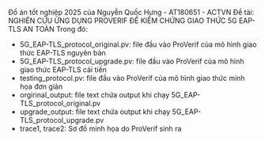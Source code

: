 Đồ án tốt nghiệp 2025 của Nguyễn Quốc Hưng - AT180651 - ACTVN
Đề tài: NGHIÊN CỨU ỨNG DỤNG PROVERIF ĐỂ KIỂM CHỨNG GIAO THỨC 5G EAP-TLS AN TOÀN
Trong đó:
- 5G_EAP-TLS_protocol_original.pv: file đầu vào ProVerif của mô hình giao thức EAP-TLS nguyên bản
- 5G_EAP-TLS_protocol_upgrade.pv: file đầu vào ProVerif của mô hình giao thức EAP-TLS cải tiến
- testing_protocol.pv: file đầu vào ProVerif của mô hình giao thức minh họa đơn giản
- orgirinal_output: file text chứa output khi chạy 5G_EAP-TLS_protocol_original.pv
- upgrade_output: file text chứa output khi chạy 5G_EAP-TLS_protocol_upgrade.pv
- trace1, trace2: Sơ đồ minh họa do ProVerif sinh ra
